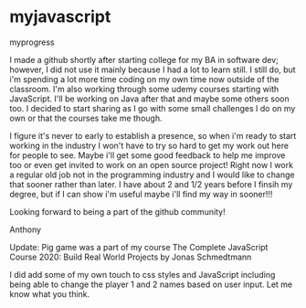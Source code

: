 # myjavascript
myprogress

I made a github shortly after starting college for my BA in software dev; however, I did not use it mainly because I had a lot to learn still.  I still do, but i'm spending a lot more time coding on my own time now outside of the classroom.  I'm also working through some udemy courses starting with JavaScript.  I'll be working on Java after that and maybe some others soon too.  I decided to start sharing as I go with some small challenges I do on my own or that the courses take me though.  

I figure it's never to early to establish a presence, so when i'm ready to start working in the industry I won't have to try so hard to get my work out here for people to see.  Maybe i'll get some good feedback to help me improve too or even get invited to work on an open source project!  Right now I work a regular old job not in the programming industry and I would like to change that sooner rather than later.  I have about 2 and 1/2 years before I finsih my degree, but if I can show i'm useful maybe i'll find my way in sooner!!!

Looking forward to being a part of the github community!

Anthony

Update:
Pig game was a part of my course The Complete JavaScript Course 2020: Build Real World Projects by Jonas Schmedtmann

I did add some of my own touch to css styles and JavaScript including being able to change the player 1 and 2 names based on user input.  Let me know what you think.
